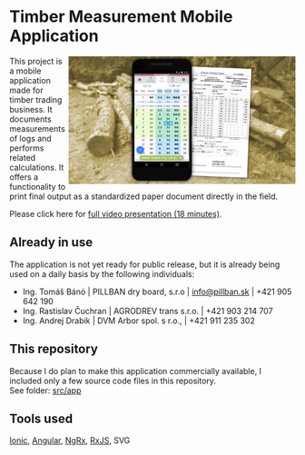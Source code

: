 # Timber Measurement Mobile Application
<img align="right" src="/.doc/thumbnail2.png" width="400"></img>
This project is a mobile application made for timber trading business. It documents measurements of logs and performs related calculations. It offers a functionality to print final output as a standardized paper document directly in the field.

Please click here for [full video presentation (18 minutes)](https://youtu.be/gbvlrAXLbRM).

## Already in use
The application is not yet ready for public release, but it is already being used on a daily basis by the following individuals: <br>
* Ing. Tomáš Bánó | PILLBAN dry board, s.r.o | info@pillban.sk | +421 905 642 190 <br>
* Ing. Rastislav Čuchran | AGRODREV trans s.r.o. | +421 903 214 707 <br>
* Ing. Andrej Drabik | DVM Arbor spol. s r.o., | +421 911 235 302 <br>

## This repository
Because I do plan to make this application commercially available, I included only a few source code files in this repository. <br>
See folder: [src/app](https://github.com/MarekDrabik/Timber-Measurement-Mobile-Application/tree/main/src/app)

## Tools used
[Ionic](https://ionicframework.com/), [Angular](https://angular.io/), [NgRx](https://ngrx.io/), [RxJS](https://rxjs.dev/), SVG
